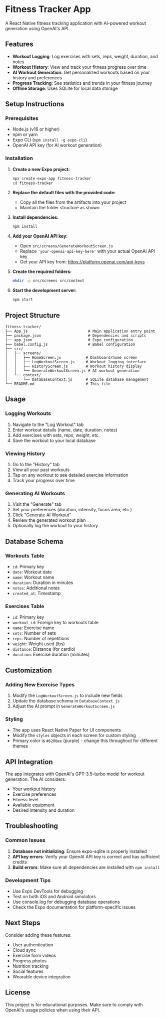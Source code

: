 # Fitness Tracker App

A React Native fitness tracking application with AI-powered workout generation using OpenAI's API.

## Features

- **Workout Logging**: Log exercises with sets, reps, weight, duration, and notes
- **Workout History**: View and track your fitness progress over time
- **AI Workout Generation**: Get personalized workouts based on your history and preferences
- **Progress Tracking**: See statistics and trends in your fitness journey
- **Offline Storage**: Uses SQLite for local data storage

## Setup Instructions

### Prerequisites

- Node.js (v16 or higher)
- npm or yarn
- Expo CLI (`npm install -g expo-cli`)
- OpenAI API key (for AI workout generation)

### Installation

1. **Create a new Expo project:**
   ```bash
   npx create-expo-app fitness-tracker
   cd fitness-tracker
   ```

2. **Replace the default files with the provided code:**
   - Copy all the files from the artifacts into your project
   - Maintain the folder structure as shown

3. **Install dependencies:**
   ```bash
   npm install
   ```

4. **Add your OpenAI API key:**
   - Open `src/screens/GenerateWorkoutScreen.js`
   - Replace `'your-openai-api-key-here'` with your actual OpenAI API key
   - Get your API key from: https://platform.openai.com/api-keys

5. **Create the required folders:**
   ```bash
   mkdir -p src/screens src/context
   ```

6. **Start the development server:**
   ```bash
   npm start
   ```

## Project Structure

```
fitness-tracker/
├── App.js                           # Main application entry point
├── package.json                     # Dependencies and scripts
├── app.json                         # Expo configuration
├── babel.config.js                  # Babel configuration
├── src/
│   ├── screens/
│   │   ├── HomeScreen.js           # Dashboard/home screen
│   │   ├── LogWorkoutScreen.js     # Workout logging interface
│   │   ├── HistoryScreen.js        # Workout history display
│   │   └── GenerateWorkoutScreen.js # AI workout generation
│   └── context/
│       └── DatabaseContext.js      # SQLite database management
└── README.md                       # This file
```

## Usage

### Logging Workouts
1. Navigate to the "Log Workout" tab
2. Enter workout details (name, date, duration, notes)
3. Add exercises with sets, reps, weight, etc.
4. Save the workout to your local database

### Viewing History
1. Go to the "History" tab
2. View all your past workouts
3. Tap on any workout to see detailed exercise information
4. Track your progress over time

### Generating AI Workouts
1. Visit the "Generate" tab
2. Set your preferences (duration, intensity, focus area, etc.)
3. Click "Generate AI Workout"
4. Review the generated workout plan
5. Optionally log the workout to your history

## Database Schema

### Workouts Table
- `id`: Primary key
- `date`: Workout date
- `name`: Workout name
- `duration`: Duration in minutes
- `notes`: Additional notes
- `created_at`: Timestamp

### Exercises Table
- `id`: Primary key
- `workout_id`: Foreign key to workouts table
- `name`: Exercise name
- `sets`: Number of sets
- `reps`: Number of repetitions
- `weight`: Weight used (lbs)
- `distance`: Distance (for cardio)
- `duration`: Exercise duration (minutes)

## Customization

### Adding New Exercise Types
1. Modify the `LogWorkoutScreen.js` to include new fields
2. Update the database schema in `DatabaseContext.js`
3. Adjust the AI prompt in `GenerateWorkoutScreen.js`

### Styling
- The app uses React Native Paper for UI components
- Modify the `styles` objects in each screen for custom styling
- Primary color is `#6200ee` (purple) - change this throughout for different themes

## API Integration

The app integrates with OpenAI's GPT-3.5-turbo model for workout generation. The AI considers:
- Your workout history
- Exercise preferences
- Fitness level
- Available equipment
- Desired intensity and duration

## Troubleshooting

### Common Issues

1. **Database not initializing**: Ensure expo-sqlite is properly installed
2. **API key errors**: Verify your OpenAI API key is correct and has sufficient credits
3. **Build errors**: Make sure all dependencies are installed with `npm install`

### Development Tips

- Use Expo DevTools for debugging
- Test on both iOS and Android simulators
- Use console.log for debugging database operations
- Check the Expo documentation for platform-specific issues

## Next Steps

Consider adding these features:
- User authentication
- Cloud sync
- Exercise form videos
- Progress photos
- Nutrition tracking
- Social features
- Wearable device integration

## License

This project is for educational purposes. Make sure to comply with OpenAI's usage policies when using their API.